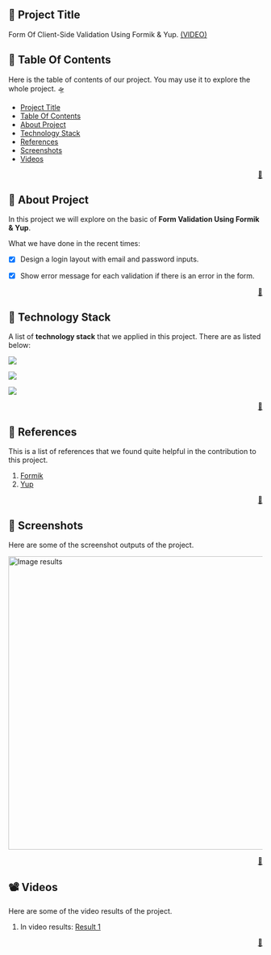 <!-- START Project Title -->
## 📓 Project Title
Form Of Client-Side Validation Using Formik & Yup. [(VIDEO)](https://youtu.be/3cujB07uIgg)
<!-- END Project Title -->

<!-- START Table Of Contents -->
## 📌 Table Of Contents
Here is the table of contents of our project. You may use it to explore the whole project. 🛸

- [Project Title](#-project-title)
- [Table Of Contents](#-table-of-contents)
- [About Project](#-about-project)
- [Technology Stack](#-technology-stack)
- [References](#-references)
- [Screenshots](#-screenshots)
- [Videos](#%EF%B8%8F-videos)

<p align="right"><a href="#-project-title">🔼</a></p>
<!-- END Table Of Contents -->

<!-- START About Project -->
## 📢 About Project
In this project we will explore on the basic of **Form Validation Using Formik & Yup**.

What we have done in the recent times:
* [x] Design a login layout with email and password inputs.
* [x] Show error message for each validation if there is an error in the form.


<p align="right"><a href="#-project-title">🔼</a></p>
<!-- END About Project -->

<!-- START Technology Stack -->
## 🚀 Technology Stack
A list of **technology stack** that we applied in this project. There are as listed below:

<p align="left">
  <a href="https://skillicons.dev">
    <img src="https://skillicons.dev/icons?i=html,css,javascript" />
  </a>
</p>
<p align="left">
  <a href="https://skillicons.dev">
    <img src="https://skillicons.dev/icons?i=nextjs,tailwind" />
  </a>
</p>
<p align="left">
  <a href="https://skillicons.dev">
    <img src="https://skillicons.dev/icons?i=figma,vscode" />
  </a>
</p>

<p align="right"><a href="#-project-title">🔼</a></p>
<!-- END Technology Stack -->

<!-- START References -->
## 🔎 References
This is a list of references that we found quite helpful in the contribution to this project.
1. [Formik](https://formik.org/docs/guides/validation) 
2. [Yup](https://github.com/jquense/yup)
 
<p align="right"><a href="#-project-title">🔼</a></p>
<!-- END References -->

<!-- START Screenshots -->
## 📸 Screenshots
Here are some of the screenshot outputs of the project.

<img width="580" alt="Image results" src="https://user-images.githubusercontent.com/92319348/201942311-c10dc4d0-ec82-4931-9d30-d59a8e5cdc6f.jpg">

<p align="right"><a href="#-project-title">🔼</a></p>
<!-- END Screenshots -->

<!-- START Videos -->
## 📽️ Videos
Here are some of the video results of the project. 
1. In video results: [Result 1](https://youtu.be/3cujB07uIgg)

<p align="right"><a href="#-project-title">🔼</a></p>
<!-- END Videos -->


